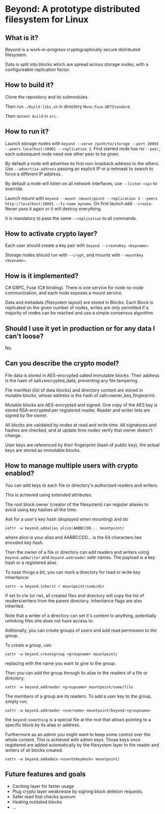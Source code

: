 # Beyond: A prototype distributed filesystem for Linux

## What is it?

Beyond is a work-in-progress cryptographically secure distributed filesystem.

Data is split into blocks which are spread across storage nodes, with
a configureable replication factor.

## How to build it?

Clone the repository and its submodules.

Then run `./build-libs.sh` in directory `Mono.Fuse.NETStandard`.

Then `dotnet build` in `src`.


## How to run it?

Launch storage nodes with `beyond --serve /path/to/storage --port 20003 --peers localhost:20001 --replication 3`.
First started node has no `--peer`, each subsequent node need one other peer to be given.

By default a node will advertise its first non-loopback address to the others.
Use `--advertise-address` passing an explicit IP or a netmask to search to force a different IP address.

By default a node will listen on all network interfaces, use `--listen <ip>` to override.


Launch mount with `beyond --mount /mount/point --replication 3 --peers http://localhost:20001 --fs-name myname`.
On first launch add `--create`. Never pass it again or it will destroy everything.

It is mandatory to pass the same `--replication` to all commands.

## How to activate crypto layer?

Each user should create a key pair with `beyond --createKey <keyname>`.

Storage nodes should run with `--crypt`, and mounts with `--mountKey <keyname>`.

## How is it implemented?

C# GRPC, Fuse (C# binding). There is one service for node-to-node communication, and each node
exposes a mount service.

Data and metadata (filesystem layout) are stored in Blocks. Each Block
is replicated on the given number of nodes, writes are only permitted if
a majority of nodes can be reached and use a simple consensus algorithm.


## Should I use it yet in production or for any data I can't loose?

No.

## Can you describe the crypto model?

File data is stored in AES-encrypted salted immutable blocks. Their address
is the hash of salt+encrypted_data, preventing any file tampering.

File manifest (list of data blocks) and directory content are stored in
mutable blocks, whose address is the hash of salt+owner_key_fingerprint.

Mutable blocks are AES-encrypted and signed. One copy of the AES key is stored
RSA-encrypted per registered reader.
Reader and writer lists are signed by the owner.

All blocks are validated by nodes at read and write time. All signatures and
hashes are checked, and at update time nodes verify that owner doesn't change.

User keys are referenced by their fingerprint (hash of public key), the actual
keys are stored as immutable blocks.

## How to manage multiple users with crypto enabled?

You can add keys to each file or directory's authorized readers and writers.

This is achieved using extended attributes.

The root block owner (creator of the filesystem) can register aliases to avoid
using key hashes all the time.

Ask for a user's key hash (displayed when mounting) and do

    xattr -w beyond.addalias alice:AABBCCDD... mountpoint/

where alice is your alias and AABBCCDD... is the 64 characters hex encoded key hash.

Then the owner of a file or directory can add readers and writers
using `beyond.addwriter` and `beyond.addreader` xattr names.
The payload is a key hash or a registered alias.

To ease things a bit, you can mark a directory for read or write key inheritance:

    xattr -w beyond.inherit r mountpoint/some/dir

If set to r/w (or rw), all created files and directory will copy the list of readers/writers
from the parent directory. Inheritance flags are also inherited.

Note that a writer of a directory can set it's content to anything, potentially
unlinking files she does not have access to.

Aditionally, you can create groups of users and add read permission to the group.

To create a group, use:

    xattr -w beyond.creategroup <groupname> mountpoint/

replacing <groupname> with the name you want to give to the group.

Then you can add the group through its alias to the readers of a file or directory;

    xattr -w beyond.addreader <groupname> mountpoint/some/file

The members of a group are its readers. To add a user key to the group, simply run;

    xattr -w beyond.addreader <username> mountpoint/beyond:<groupname>

the `beyond:something` is a special file at the root that allows pointing to a specific
block by its alias or address.

Furthermore as an admin you might want to keep some control over the whole content.
This is achieved with admin keys. Those keys once registered are added automatically
by the filesystem layer to the reader and writers of all blocks created.

    xattr -w beyond.addadmin <userOrKeyHash> mountpoint/

## Future features and goals

  - Caching layer for faster usage
  - Plug crypto layer weaknesse by signing block deletion requests.
  - Safer read that checks quorum
  - Healing outdated blocks
  - ...
